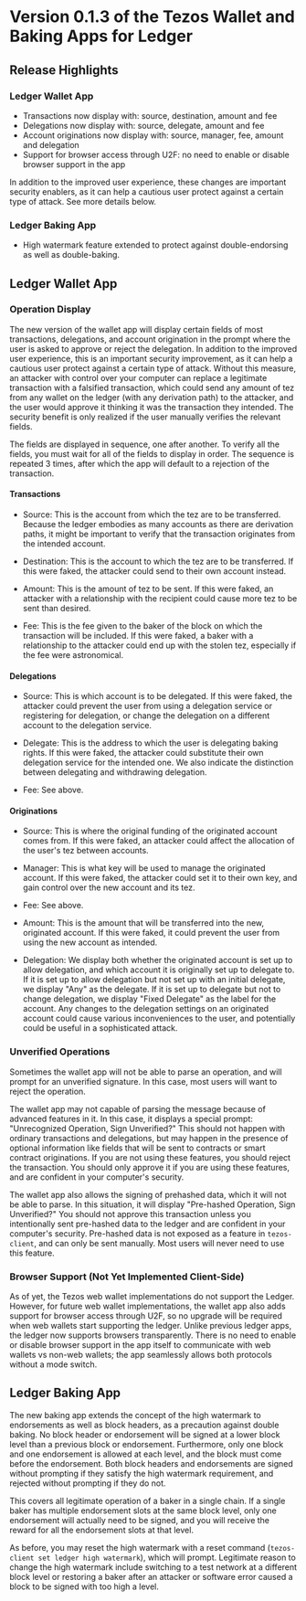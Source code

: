 # Version 0.1.3 of the Tezos Wallet and Baking Apps for Ledger

## Release Highlights

### Ledger Wallet App
* Transactions now display with: source, destination, amount and fee
* Delegations now display with: source, delegate, amount and fee
* Account originations now display with: source, manager, fee, amount and delegation
* Support for browser access through U2F: no need to enable or disable browser support in the app

In addition to the improved user experience, these changes are important security enablers, as it
can help a cautious user protect against a certain type of attack. See more details below.

### Ledger Baking App
* High watermark feature extended to protect against double-endorsing as well as double-baking.

## Ledger Wallet App
### Operation Display
The new version of the wallet app will display certain fields of most
transactions, delegations, and account origination in the prompt where
the user is asked to approve or reject the delegation. In addition to the
improved user experience, this is an important security improvement, as it
can help a cautious user protect against a certain type of attack. Without
this measure, an attacker with control over your computer can replace a
legitimate transaction with a falsified transaction, which could send
any amount of tez from any wallet on the ledger (with any derivation
path) to the attacker, and the user would approve it thinking it was the
transaction they intended. The security benefit is only realized if the
user manually verifies the relevant fields.

The fields are displayed in sequence, one after another. To verify all
the fields, you must wait for all of the fields to display in order.
The sequence is repeated 3 times, after which the app will default to
a rejection of the transaction.

#### Transactions
* Source:
This is the account from which the tez are to be transferred.  Because
the ledger embodies as many accounts as there are derivation paths,
it might be important to verify that the transaction originates from
the intended account.

* Destination:
This is the account to which the tez are to be transferred. If this were
faked, the attacker could send to their own account instead.

* Amount:
This is the amount of tez to be sent. If this were faked, an attacker
with a relationship with the recipient could cause more tez to be sent
than desired.

* Fee:
This is the fee given to the baker of the block on which the transaction
will be included. If this were faked, a baker with a relationship to
the attacker could end up with the stolen tez, especially if the fee
were astronomical.

#### Delegations
* Source:
This is which account is to be delegated. If this were faked, the attacker
could prevent the user from using a delegation service or registering
for delegation, or change the delegation on a different account to the
delegation service.

* Delegate:
This is the address to which the user is delegating baking rights. If
this were faked, the attacker could substitute their own delegation
service for the intended one. We also indicate the distinction between
delegating and withdrawing delegation.

* Fee: See above.

#### Originations
* Source:
This is where the original funding of the originated account comes
from. If this were faked, an attacker could affect the allocation of
the user's tez between accounts.

* Manager:
This is what key will be used to manage the originated account. If this
were faked, the attacker could set it to their own key, and gain control
over the new account and its tez.

* Fee: See above.

* Amount:
This is the amount that will be transferred into the new, originated
account.  If this were faked, it could prevent the user from using the
new account as intended.

* Delegation:
We display both whether the originated account is set up to allow
delegation, and which account it is originally set up to delegate to. If
it is set up to allow delegation but not set up with an initial delegate,
we display "Any" as the delegate. If it is set up to delegate but not
to change delegation, we display "Fixed Delegate" as the label for the
account. Any changes to the delegation settings on an originated account
could cause various inconveniences to the user, and potentially could
be useful in a sophisticated attack.

### Unverified Operations

Sometimes the wallet app will not be able to parse an operation, and
will prompt for an unverified signature. In this case, most users will
want to reject the operation.

The wallet app may not capable of parsing the message because of
advanced features in it. In this case, it displays a special prompt:
"Unrecognized Operation, Sign Unverified?" This should not happen with
ordinary transactions and delegations, but may happen in the presence
of optional information like fields that will be sent to contracts or
smart contract originations. If you are not using these features, you
should reject the transaction.  You should only approve it if you are
using these features, and are confident in your computer's security.

The wallet app also allows the signing of prehashed data, which it will
not be able to parse. In this situation, it will display "Pre-hashed
Operation, Sign Unverified?" You should not approve this transaction
unless you intentionally sent pre-hashed data to the ledger and are
confident in your computer's security. Pre-hashed data is not
exposed as a feature in `tezos-client`, and can only be sent
manually. Most users will never need to use this feature.

### Browser Support (Not Yet Implemented Client-Side)

As of yet, the Tezos web wallet implementations do not support the
Ledger. However, for future web wallet implementations, the wallet app
also adds support for browser access through U2F, so no upgrade will be
required when web wallets start supporting the ledger.  Unlike previous
ledger apps, the ledger now supports browsers transparently. There
is no need to enable or disable browser support in the app itself to
communicate with web wallets vs non-web wallets; the app seamlessly
allows both protocols without a mode switch.

## Ledger Baking App
The new baking app extends the concept of the high watermark to
endorsements as well as block headers, as a precaution against double
baking. No block header or endorsement will be signed at a lower block
level than a previous block or endorsement. Furthermore, only one block
and one endorsement is allowed at each level, and the block must come
before the endorsement. Both block headers and endorsements are
signed without prompting if they satisfy the high watermark requirement,
and rejected without prompting if they do not.

This covers all legitimate operation of a baker in a single chain.
If a single baker has multiple endorsement slots at the same block
level, only one endorsement will actually need to be signed, and you
will receive the reward for all the endorsement slots at that level.

As before, you may reset the high watermark with a reset command
(`tezos-client set ledger high watermark`), which will prompt. Legitimate
reason to change the high watermark include switching to a test network
at a different block level or restoring a baker after an attacker or
software error caused a block to be signed with too high a level.
